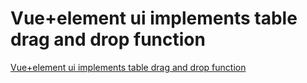 # Vue+element ui implements table drag and drop function
[Vue+element ui implements table drag and drop function](https://aiwithcloud.com/2022/09/15/vueelement_ui_implements_table_drag_and_drop_function/)